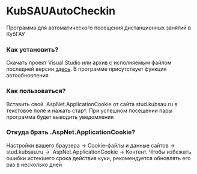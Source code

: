 # KubSAUAutoCheckin
Программа для автоматического посещения дистанционных занятий в КубГАУ
### Как установить?
Скачать проект Visual Studio или архив с исполняемым файлом последней версии [здесь](https://github.com/Nero-X/KubSAUAutoCheckin/releases/latest). В программе присутствует функция автообновления
### Как пользоваться?
Вставить свой .AspNet.ApplicationCookie от сайта stud.kubsau.ru в текстовое поле и нажать старт. При успешном посещении пары программа будет выводить уведомления
### Откуда брать .AspNet.ApplicationCookie?
Настройки вашего браузера -> Cookie-файлы и данные сайтов -> stud.kubsau.ru -> .AspNet.ApplicationCookie -> Контент. Чтобы избежать ошибки истекшего срока действия куки, рекомендуется обновлять его раз в несколько дней
